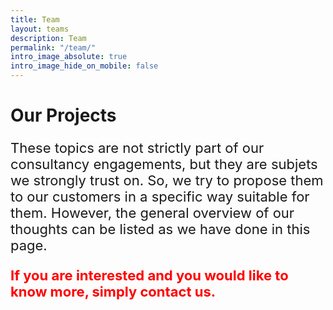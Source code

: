 ```yaml
---
title: Team
layout: teams
description: Team
permalink: "/team/"
intro_image_absolute: true
intro_image_hide_on_mobile: false
---
```


# Our Projects

<p style="font-size:22px"> These topics are not strictly part of our consultancy engagements, but they are subjets we strongly trust on. So, we try to propose them to our customers in a specific way suitable for them. However, the general overview of our 
thoughts can be listed as we have done in this page.</p>
<p style="font-size:22px"> <span style="color:red"> <b>If you are interested and you would like to know more, simply contact us.</b></span></p>
